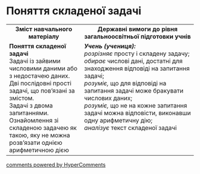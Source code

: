 <div id="hypercomments_widget" class="js-hypercomments-widget invisible"></div>

# Поняття складеної задачі
<table>
  <tr>
    <td width="40%" align="center"><b>Зміст навчального матеріалу<b></td>
    <td width="60%" align="center"><b>Державні вимоги до рівня загальноосвітньої підготовки учнів</b></td>
  </tr>
  <tr>
    <td width="40%" style="vertical-align:top !important;"><b>Поняття складеної задачі</b><br>
Задачі із зайвими числовими даними або з недостачею даних.<br>
Дві послідовні прості задачі, що пов’язані за змістом.<br>
Задачі з двома запитаннями.<br>
Ознайомлення зі складеною задачею як такою, яку не можна розв’язати однією арифметичною дією<br></td>
    <td width="60%" style="vertical-align:top !important;"><i><b>Учень (учениця):</b></i><br>
<i>розрізняє</i> просту і складену задачу;<br>
<i>обирає</i> числові дані, достатні для знаходження відповіді на запитання задачі;<br>
<i>розуміє,</i> що для відповіді на запитання задачі може бракувати числових даних;<br>
<i>розуміє,</i> що не на кожне запитання задачі можна відповісти, виконавши одну арифметичну дію;<br>
<i>аналізує</i> текст складеної задачі<br></td>
  </tr>
</table>

<div class="js-hypercomments-container">
    <a href="http://hypercomments.com" class="hc-link" title="comments widget">comments powered by HyperComments</a>
</div>